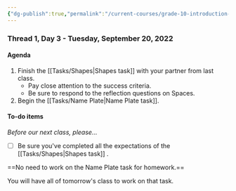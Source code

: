 ```yaml
---
{"dg-publish":true,"permalink":"/current-courses/grade-10-introduction-to-computer-studies/section-2/thread-1/thread-1-day-3/","dgHomeLink":false,"dgPassFrontmatter":false}
---
```


### Thread 1, Day 3 - Tuesday, September 20, 2022
#### Agenda
1. Finish the [[Tasks/Shapes|Shapes task]] with your partner from last class.
	- Pay close attention to the success criteria.
	- Be sure to respond to the reflection questions on Spaces.
2. Begin the [[Tasks/Name Plate|Name Plate task]].
#### To-do items
*Before our next class, please...*

- [ ] Be sure you've completed all the expectations of the [[Tasks/Shapes|Shapes task]] .

==No need to work on the Name Plate task for homework.==

You will have all of tomorrow's class to work on that task.